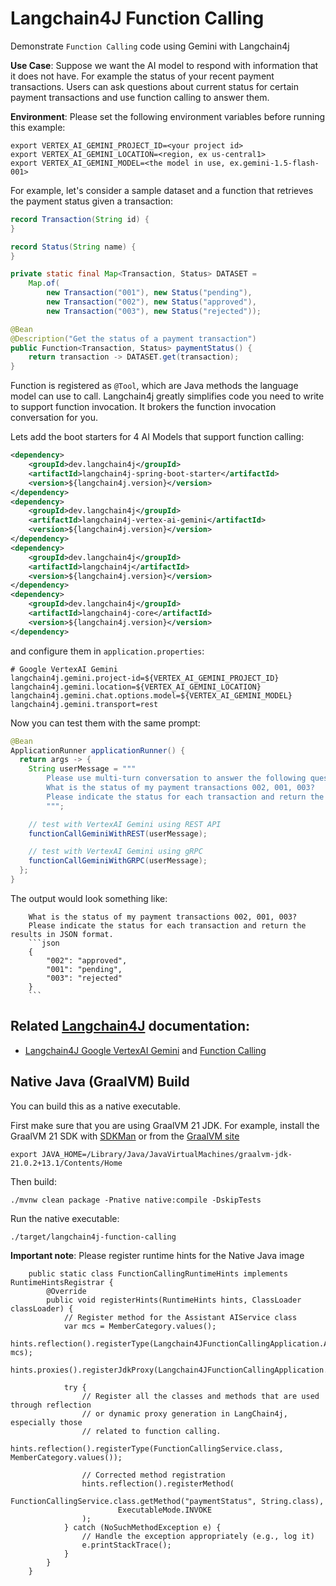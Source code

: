 # Langchain4J Function Calling

Demonstrate `Function Calling` code using Gemini with Langchain4j

__Use Case__: Suppose we want the AI model to respond with information that it does not have.
For example the status of your recent payment transactions.
Users can ask questions about current status for certain payment transactions and use function calling to answer them.

__Environment__:
Please set the following environment variables before running this example:
```shell
export VERTEX_AI_GEMINI_PROJECT_ID=<your project id>
export VERTEX_AI_GEMINI_LOCATION=<region, ex us-central1>
export VERTEX_AI_GEMINI_MODEL=<the model in use, ex.gemini-1.5-flash-001>
```

For example, let's consider a sample dataset and a function that retrieves the payment status given a transaction:

```java
record Transaction(String id) {
}

record Status(String name) {
}

private static final Map<Transaction, Status> DATASET =
	Map.of(
		new Transaction("001"), new Status("pending"),
		new Transaction("002"), new Status("approved"),
		new Transaction("003"), new Status("rejected"));

@Bean
@Description("Get the status of a payment transaction")
public Function<Transaction, Status> paymentStatus() {
	return transaction -> DATASET.get(transaction);
}
```

Function is registered as `@Tool`, which are Java methods the language model can use to call. 
Langchain4j greatly simplifies code you need to write to support function invocation.
It brokers the function invocation conversation for you.

Lets add the boot starters for 4 AI Models that support function calling:

```xml
<dependency>
    <groupId>dev.langchain4j</groupId>
    <artifactId>langchain4j-spring-boot-starter</artifactId>
    <version>${langchain4j.version}</version>
</dependency>
<dependency>
    <groupId>dev.langchain4j</groupId>
    <artifactId>langchain4j-vertex-ai-gemini</artifactId>
    <version>${langchain4j.version}</version>
</dependency>
<dependency>
    <groupId>dev.langchain4j</groupId>
    <artifactId>langchain4j</artifactId>
    <version>${langchain4j.version}</version>
</dependency>
<dependency>
    <groupId>dev.langchain4j</groupId>
    <artifactId>langchain4j-core</artifactId>
    <version>${langchain4j.version}</version>
</dependency>
```

and configure them in `application.properties`:

```
# Google VertexAI Gemini
langchain4j.gemini.project-id=${VERTEX_AI_GEMINI_PROJECT_ID}
langchain4j.gemini.location=${VERTEX_AI_GEMINI_LOCATION}
langchain4j.gemini.chat.options.model=${VERTEX_AI_GEMINI_MODEL}
langchain4j.gemini.transport=rest
```

Now you can test them with the same prompt:

```java
@Bean
ApplicationRunner applicationRunner() {
  return args -> {
    String userMessage = """
        Please use multi-turn conversation to answer the following questions:
        What is the status of my payment transactions 002, 001, 003?
        Please indicate the status for each transaction and return the results in JSON format.
        """;

    // test with VertexAI Gemini using REST API
    functionCallGeminiWithREST(userMessage);

    // test with VertexAI Gemini using gRPC
    functionCallGeminiWithGRPC(userMessage);
  };
}
```

The output would look something like:

```text
    What is the status of my payment transactions 002, 001, 003?
    Please indicate the status for each transaction and return the results in JSON format.
    ```json
    {
        "002": "approved",
        "001": "pending",
        "003": "rejected"
    }
    ```
```

## Related [Langchain4J](https://docs.langchain4j.dev/) documentation:
* [Langchain4J Google VertexAI Gemini](https://docs.langchain4j.dev/integrations/language-models/google-gemini) and [Function Calling](https://docs.langchain4j.dev/tutorials/tools)

## Native Java (GraalVM) Build
You can build this as a native executable.

First make sure that you are using GraalVM 21 JDK. For example, install the GraalVM 21 SDK with [SDKMan](https://sdkman.io/install) or from the [GraalVM site](https://www.graalvm.org/downloads/)

```
export JAVA_HOME=/Library/Java/JavaVirtualMachines/graalvm-jdk-21.0.2+13.1/Contents/Home
```

Then build:

```
./mvnw clean package -Pnative native:compile -DskipTests
```

Run the native executable:

```
./target/langchain4j-function-calling 
```

__Important note__: Please register runtime hints for the Native Java image
```shell
	public static class FunctionCallingRuntimeHints implements RuntimeHintsRegistrar {
		@Override
		public void registerHints(RuntimeHints hints, ClassLoader classLoader) {
			// Register method for the Assistant AIService class
			var mcs = MemberCategory.values();
			hints.reflection().registerType(Langchain4JFunctionCallingApplication.Assistant.class, mcs);
			hints.proxies().registerJdkProxy(Langchain4JFunctionCallingApplication.Assistant.class);
			
			try {
				// Register all the classes and methods that are used through reflection
				// or dynamic proxy generation in LangChain4j, especially those
				// related to function calling.
				hints.reflection().registerType(FunctionCallingService.class, MemberCategory.values());

				// Corrected method registration
				hints.reflection().registerMethod(
						FunctionCallingService.class.getMethod("paymentStatus", String.class),
						ExecutableMode.INVOKE
				);
			} catch (NoSuchMethodException e) {
				// Handle the exception appropriately (e.g., log it)
				e.printStackTrace();
			}
        }
	}
```
